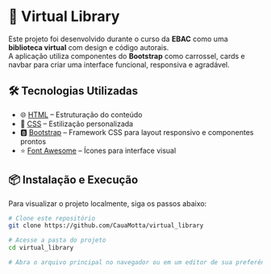 # 🚀 Virtual Library

Este projeto foi desenvolvido durante o curso da **EBAC** como uma **biblioteca virtual** com design e código autorais.  
A aplicação utiliza componentes do **Bootstrap** como carrossel, cards e navbar para criar uma interface funcional, responsiva e agradável.

## 🛠️ Tecnologias Utilizadas

- 🌐 [HTML](https://developer.mozilla.org/pt-BR/docs/Web/HTML) – Estruturação do conteúdo
- 🎨 [CSS](https://developer.mozilla.org/pt-BR/docs/Web/CSS) – Estilização personalizada
- 🅱️ [Bootstrap](https://getbootstrap.com/) – Framework CSS para layout responsivo e componentes prontos
- ⭐ [Font Awesome](https://fontawesome.com/) – Ícones para interface visual

## 📦 Instalação e Execução

Para visualizar o projeto localmente, siga os passos abaixo:

```sh
# Clone este repositório
git clone https://github.com/CauaMotta/virtual_library

# Acesse a pasta do projeto
cd virtual_library

# Abra o arquivo principal no navegador ou em um editor de sua preferência
